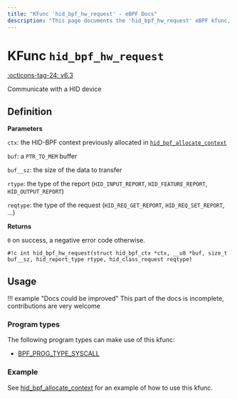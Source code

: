 ```yaml
---
title: "KFunc 'hid_bpf_hw_request' - eBPF Docs"
description: "This page documents the 'hid_bpf_hw_request' eBPF kfunc, including its defintion, usage, program types that can use it, and examples."
---
```

# KFunc `hid_bpf_hw_request`

<!-- [FEATURE_TAG](hid_bpf_hw_request) -->
[:octicons-tag-24: v6.3](https://github.com/torvalds/linux/commit/91a7f802d1852f60139712bdcfa98db547ce0531)
<!-- [/FEATURE_TAG] -->

Communicate with a HID device

## Definition

**Parameters**

`ctx`: the HID-BPF context previously allocated in [`hid_bpf_allocate_context`](hid_bpf_allocate_context.md)

`buf`: a `PTR_TO_MEM` buffer

`buf__sz`: the size of the data to transfer

`rtype`: the type of the report (`HID_INPUT_REPORT`, `HID_FEATURE_REPORT`, `HID_OUTPUT_REPORT`)

`reqtype`: the type of the request (`HID_REQ_GET_REPORT`, `HID_REQ_SET_REPORT`, ...)

**Returns**

`0` on success, a negative error code otherwise.

<!-- [KFUNC_DEF] -->
`#!c int hid_bpf_hw_request(struct hid_bpf_ctx *ctx, __u8 *buf, size_t buf__sz, hid_report_type rtype, hid_class_request reqtype)`
<!-- [/KFUNC_DEF] -->

## Usage

!!! example "Docs could be improved"
    This part of the docs is incomplete, contributions are very welcome

### Program types

The following program types can make use of this kfunc:

<!-- [KFUNC_PROG_REF] -->
- [BPF_PROG_TYPE_SYSCALL](../program-type/BPF_PROG_TYPE_SYSCALL.md)
<!-- [/KFUNC_PROG_REF] -->

### Example

See [hid_bpf_allocate_context](hid_bpf_allocate_context.md#example) for an example of how to use this kfunc.

